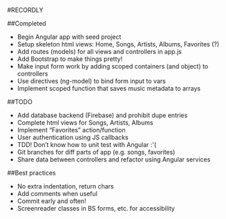 #RECORDLY

##Completed
- Begin Angular app with seed project
- Setup skeleton html views: Home, Songs, Artists, Albums, Favorites (?)
- Add routes (models) for all views and controllers in app.js
- Add Bootstrap to make things pretty!
- Make input form work by adding scoped containers (and object) to controllers
- Use directives (ng-model) to bind form input to vars
- Implement scoped function that saves music metadata to arrays

##TODO
- Add database backend (Firebase) and prohibit dupe entries
- Complete html views for Songs, Artists, Albums
- Implement “Favorites” action/function
- User authentication using JS callbacks
- TDD! Don’t know how to unit test with Angular :'(
- Git branches for diff parts of app (e.g. songs, favorites)
- Share data between controllers and refactor using Angular services

##Best practices
- No extra indentation, return chars
- Add comments when useful
- Commit early and often!
- Screenreader classes in BS forms, etc. for accessibility
